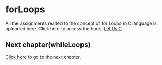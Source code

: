 # forLoops
All the assignments realted to the concept of for Loops in C language is uploaded here.
Click here to access the book: [Let Us C](https://drive.google.com/file/d/1Yvq27-qsSPOxjJakf1cXpWq76L0F0cu_/view)

## Next chapter(whileLoops)
[Click here](https://github.com/TheCoderAvinash/JKC-Assignments/tree/main/whileLoops) to go to the next chapter.
